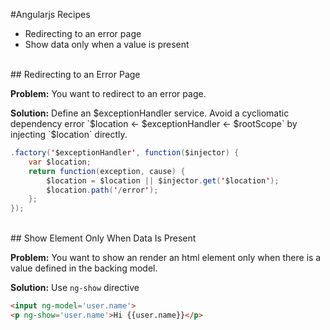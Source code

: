 #Angularjs Recipes

* Redirecting to an error page
* Show data only when a value is present

</br>
## Redirecting to an Error Page


**Problem:** You want to redirect to an error page. 

**Solution:** Define an $exceptionHandler service. Avoid a cycliomatic dependency error `$location <- $exceptionHandler <- $rootScope` by injecting `$location` directly. 

~~~java
.factory('$exceptionHandler', function($injector) {
 	var $location;
 	return function(exception, cause) {
 		$location = $location || $injector.get('$location');
 		$location.path('/error');
 	};
});

~~~


</br>
## Show Element Only When Data Is Present

**Problem:** You want to show an render an html element only when there is a value defined in the backing model. 

**Solution:** Use `ng-show` directive

~~~html
<input ng-model='user.name'>
<p ng-show='user.name'>Hi {{user.name}}</p>
~~~
	
	
	
	
	
	
	